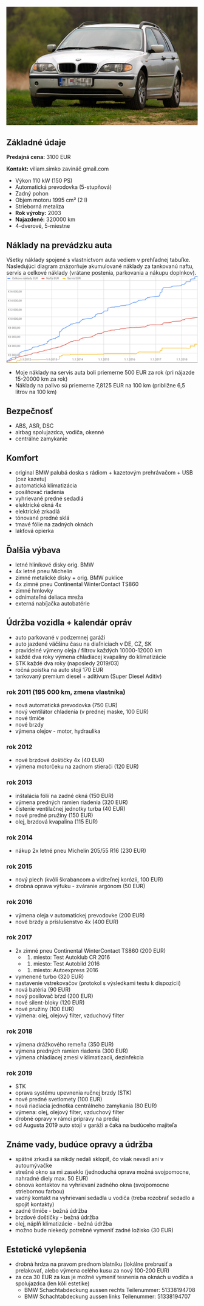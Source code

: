 ![](img/img2.jpg)


## Základné údaje

**Predajná cena:** 3100 EUR

**Kontakt:** viliam.simko zavináč gmail.com

- Výkon 110 kW (150 PS)
- Automatická prevodovka (5-stupňová)
- Zadný pohon
- Objem motoru 1995 cm³ (2 l)
- Strieborná metalíza
- **Rok výroby:** 2003
- **Najazdené:** 320000 km
- 4-dverové, 5-miestne

## Náklady na prevádzku auta
Všetky náklady spojené s vlastníctvom auta vediem v prehľadnej tabuľke.
Nasledujúci diagram znázorňuje akumulované náklady za tankovanú naftu,
servis a celkové náklady (vrátane postenia, parkovania a nákupu doplnkov).
![](img/naklady.png)
* Moje náklady na servis auta boli priemerne 500 EUR za rok (pri nájazde 15-20000 km za rok)
* Náklady na palivo sú priemerne 7,8125 EUR na 100 km (približne 6,5 litrov na 100 km)

## Bezpečnosť
- ABS, ASR, DSC
- airbag spolujazdca, vodiča, okenné
- centrálne zamykanie

## Komfort
- original BMW palubá doska s rádiom + kazetovým prehrávačom + USB (cez kazetu)
- automatická klimatizácia
- posilňovač riadenia
- vyhrievané predné sedadlá
- elektrické okná 4x
- elektrické zrkadlá
- tónované predné sklá
- tmavé fólie na zadných oknách
- lakťová opierka

## Ďalšia výbava
- letné hliníkové disky orig. BMW
- 4x letné pneu Michelin
- zimné metalické disky + orig. BMW puklice
- 4x zimné pneu Continental WinterContact TS860
- zimné hmlovky
- odnímateľná deliaca mreža
- externá nabíjačka autobatérie

## Údržba vozidla + kalendár opráv
- auto parkované v podzemnej garáži
- auto jazdené väčšinu času na diaľniciach v DE, CZ, SK
- pravidelné výmeny oleja / filtrov každých 10000-12000 km
- každé dva roky výmena chladiacej kvapaliny do klimatizácie
- STK každé dva roky (naposledy 2019/03)
- ročná poistka na auto stojí 170 EUR
- tankovaný premium diesel + aditivum (Super Diesel Aditiv)

### rok 2011 (195 000 km, zmena vlastníka)
- nová automatická prevodovka (750 EUR)
- nový ventilátor chladenia (v prednej maske, 100 EUR)
- nové tlmiče
- nové brzdy
- výmena olejov - motor, hydraulika

### rok 2012
- nové brzdové doštičky 4x (40 EUR)
- výmena motorčeku na zadnom stierači (120 EUR)

### rok 2013
- inštalácia fólií na zadné okná (150 EUR)
- výmena predných ramien riadenia (320 EUR)
- čistenie ventilačnej jednotky turba (40 EUR)
- nové predné pružiny (150 EUR)
- olej, brzdová kvapalina (115 EUR)

### rok 2014
- nákup 2x letné pneu Michelin 205/55 R16 (230 EUR)

### rok 2015
- nový plech (kvôli škrabancom a viditeľnej korózii, 100 EUR)
- drobná oprava výfuku - zváranie argónom (50 EUR)

### rok 2016
- výmena oleja v automatickej prevodovke (200 EUR)
- nové brzdy a príslušenstvo 4x (400 EUR)

### rok 2017
- 2x zimné pneu Continental WinterContact TS860 (200 EUR)
  - 1. miesto: Test Autoklub CR 2016
  - 1. miesto: Test Autobild 2016
  - 1. miesto: Autoexpress 2016
- vymenené turbo (320 EUR)
- nastavenie vstrekovačov (protokol s výsledkami testu k dispozícii)
- nová batéria (90 EUR)
- nový posilovač bŕzd (200 EUR)
- nové silent-bloky (120 EUR)
- nové pružiny (100 EUR)
- výmena: olej, olejový filter, vzduchový filter

### rok 2018
- výmena drážkového remeňa (350 EUR)
- výmena predných ramien riadenia (300 EUR)
- výmena chladiacej zmesi v klimatizacii, dezinfekcia

### rok 2019
- STK
- oprava systému upevnenia ručnej brzdy (STK)
- nové predné svetlomety (100 EUR)
- nová riadiacia jednotka centrálneho zamykania (80 EUR)
- výmena: olej, olejový filter, vzduchový filter
- drobné opravy v rámci prípravy na predaj
- od Augusta 2019 auto stojí v garáži a čaká na budúceho majiteľa

## Známe vady, budúce opravy a údržba
- spätné zrkadlá sa nikdy nedali sklopiť, čo však nevadí ani v autoumývačke
- strešné okno sa mi zaseklo (jednoduchá oprava možná svojpomocne, nahradné diely max. 50 EUR)
- obnova kontaktov na vyhrievaní zadného okna (svojpomocne striebornou farbou)
- vadný kontakt na vyhrievaní sedadla u vodiča (treba rozobrať sedadlo a spojiť kontakty)
- zadné tlmiče - bežná údržba
- brzdové doštičky - bežná údržba
- olej, náplň klimatizácie - bežná údržba
- možno bude niekedy potrebné vymeniť zadné ložisko (30 EUR)

## Estetické vylepšenia
- drobná hrdza na pravom prednom blatníku (lokálne prebrusiť a prelakovať, alebo výmena celého kusu za nový 100-200 EUR)
- za cca 30 EUR za kus je možné vymeniť tesnenia na oknách u vodiča a spolujazdca (len kôli estetike)
  - BMW Schachtabdeckung aussen rechts Teilenummer: 51338194708
  - BMW Schachtabdeckung aussen links Teilenummer: 51338194707
